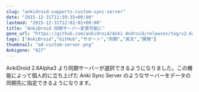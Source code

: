 ```yaml
---
slug: "ankidroid-supports-custom-sync-server"
date: "2015-12-31T11:59:35+00:00"
lastmod: "2015-12-31T12:02:01+00:00"
title: "AnkiDroid 同期サーバー変更可能に"
gene_url: "https://github.com/ankidroid/Anki-Android/releases/tag/v2.6alpha3"
tags: ["AnkiDroid","GitHub","サポート","同期","英文","開発"]
thumbnail: "ad-custom-server.png"
Ankigene: "027"
---
```

AnkiDroid 2.6Alpha3 より同期サーバーが選択できるようになりました。この機能によって個人的に立ち上げた Anki Sync Server のようなサーバーをデータの同期先に指定できるようになります。

